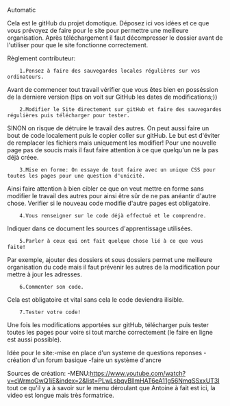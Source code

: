 
Automatic

Cela est le gitHub du projet domotique. Déposez ici vos idées et ce que vous prévoyez de faire pour le site pour permettre une meilleure organisation.
Après téléchargement il faut décompresser le dossier avant de l'utiliser pour que le site fonctionne correctement.


Règlement contributeur:


        1.Pensez à faire des sauvegardes locales régulières sur vos ordinateurs.
Avant de commencer tout travail vérifier que vous êtes bien en posséssion de la derniere version 
(tips on voit sur GitHub les dates de modifications;))

        2.Modifier le Site directement sur gitHub et faire des sauvegardes régulières puis télécharger pour tester.
SINON on risque de détruire le travail des autres. On peut aussi faire un bout de code localement puis le
copier coller sur gitHub. Le but est d'éviter de remplacer les fichiers mais uniquement les modifier! 
Pour une nouvelle page pas de soucis mais il faut faire attention à ce que quelqu'un ne la pas déjà créee.

        3.Mise en forme: On essaye de tout faire avec un unique CSS pour toutes les pages pour une question d'unicité.
Ainsi faire attention à bien cibler ce que on veut mettre en forme sans modifier le travail des autres pour ainsi être
sûr de ne pas anéantir d'autre chose. Verifier si le nouveau code modifie d'autre pages est obligatoire.

        4.Vous renseigner sur le code déjà effectué et le comprendre.
Indiquer dans ce document les sources d'apprentissage utilisées.

        5.Parler à ceux qui ont fait quelque chose lié à ce que vous faite!
Par exemple, ajouter des dossiers et sous dossiers permet une meilleure organisation du code mais il faut prévenir les autres de la modification pour mettre à jour les adresses.

        6.Commenter son code.
Cela est obligatoire et vital sans cela le code deviendra ilisible.
        
        7.Tester votre code!
Une fois les modifications apportées sur gitHub, télécharger puis tester toutes les pages pour voire si tout marche correctement (le faire en ligne est aussi possible).

Idée pour le site:-mise en place d'un systeme de questions reponses
                  -création d'un forum basique
                  -faire un système d'ancre
      
Sources de création:
      -MENU:https://www.youtube.com/watch?v=cWrmoGwQ1iE&index=2&list=PLwLsbqvBlImHAT6eA11g56NmqSSxxUT3I
          tout ce qu'il y a à savoir sur le menu déroulant que Antoine à fait est ici, la video est longue mais très formatrice.
